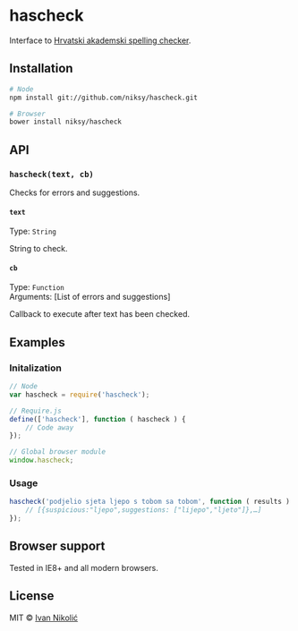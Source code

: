 # hascheck

Interface to [Hrvatski akademski spelling checker](http://hacheck.tel.fer.hr/).

## Installation

```sh
# Node
npm install git://github.com/niksy/hascheck.git

# Browser
bower install niksy/hascheck
```

## API

### `hascheck(text, cb)`

Checks for errors and suggestions.

#### `text`

Type: `String`

String to check.

#### `cb`

Type: `Function`  
Arguments: [List of errors and suggestions]

Callback to execute after text has been checked.

## Examples

### Initalization

```js
// Node
var hascheck = require('hascheck');

// Require.js
define(['hascheck'], function ( hascheck ) {
	// Code away
});

// Global browser module
window.hascheck;
```

### Usage

```js
hascheck('podjelio sjeta ljepo s tobom sa tobom', function ( results ) {
	// [{suspicious:"ljepo",suggestions: ["lijepo","ljeto"]},…]
});
```

## Browser support

Tested in IE8+ and all modern browsers.

## License

MIT © [Ivan Nikolić](http://ivannikolic.com)
